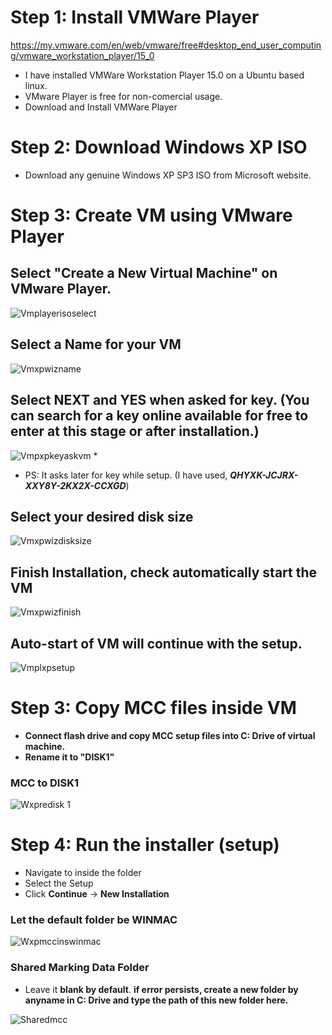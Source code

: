 <!-- TITLE: VM MCC -->
<!-- SUBTITLE: How to install MCC app on VM of Windows XP SP3 -->

# Step 1: Install VMWare Player
https://my.vmware.com/en/web/vmware/free#desktop_end_user_computing/vmware_workstation_player/15_0

* I have installed VMWare Workstation Player 15.0 on a Ubuntu based linux.
* VMware Player is free for non-comercial usage.
* Download and Install VMWare Player

# Step 2: Download Windows XP ISO
* Download any genuine Windows XP SP3 ISO from Microsoft website.


# Step 3: Create VM using VMware Player
## Select "**Create a New Virtual Machine**" on VMware Player.
![Vmplayerisoselect](/uploads/vmplayerisoselect.png "Vmplayerisoselect")

## **Select a Name for your VM**
![Vmxpwizname](/uploads/vmxpwizname.png "Vmxpwizname")
 
## **Select NEXT and YES when asked for key. (You can search for a key online available for free to enter at this stage or after installation.)**
![Vmpxpkeyaskvm](/uploads/vmpxpkeyaskvm.png "Vmpxpkeyaskvm")
* 
* PS: It asks later for key while setup. (I have used, ***QHYXK-JCJRX-XXY8Y-2KX2X-CCXGD***)

## **Select your desired disk size** 
![Vmxpwizdisksize](/uploads/vmxpwizdisksize.png "Vmxpwizdisksize")

## **Finish Installation, check automatically start the VM**
![Vmxpwizfinish](/uploads/vmxpwizfinish.png "Vmxpwizfinish")
 
## Auto-start of VM will continue with the setup.
![Vmplxpsetup](/uploads/vmplxpsetup.png "Vmplxpsetup")
 
 
# Step 3: Copy MCC files inside VM
* **Connect flash drive and copy MCC setup files into C: Drive of virtual machine.**
* **Rename it to "DISK1"**

### MCC to DISK1
![Wxpredisk 1](/uploads/wxpredisk-1.png "Wxpredisk 1")

# Step 4: Run the installer (setup)
* Navigate to inside the folder
* Select the Setup
* Click **Continue** -> **New Installation**

### Let the default folder be WINMAC
![Wxpmccinswinmac](/uploads/wxpmccinswinmac.png "Wxpmccinswinmac")

### Shared Marking Data Folder

* Leave it **blank by default**. **if error persists, create a new folder by anyname in C: Drive and type the path of this new folder here.**

![Sharedmcc](/uploads/sharedmcc.png "Sharedmcc")
